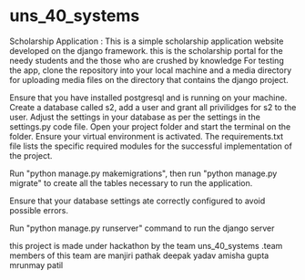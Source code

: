 # uns_40_systems





Scholarship Application : 
This is a simple scholarship application website developed on the django framework.
this is the scholarship portal for the needy students and the those who are crushed by knowledge
For testing the app, clone the repository into your local machine and a media directory for uploading media files on the directory that contains the django project.

Ensure that you have installed postgresql and is running on your machine. Create a database called s2, add a user and grant all privilidges for s2 to the user. Adjust the settings in your database as per the settings in the settings.py code file. Open your project folder and start the terminal on the folder. Ensure your virtual environment is activated.
The requirements.txt file lists the specific required modules for the successful implementation of the project.

Run "python manage.py makemigrations", then run "python manage.py migrate" to create all the tables necessary to run the application.

Ensure that your database settings ate correctly configured to avoid possible errors.

Run "python manage.py runserver" command to run the django server










this project is made under hackathon by the team uns_40_systems .team members of this team are 
manjiri pathak 
deepak yadav 
amisha gupta 
mrunmay patil 
